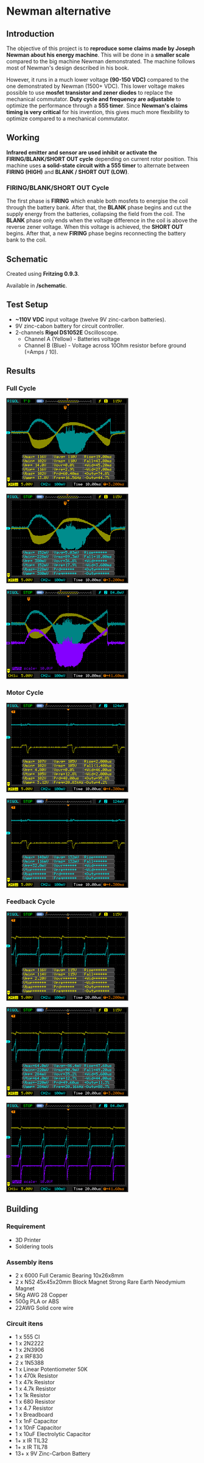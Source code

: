 # Newman alternative
## Introduction 
The objective of this project is to **reproduce some claims made by Joseph Newman about his energy machine**.
This will be done in a **smaller scale** compared to the big machine Newman demonstrated.
The machine follows most of Newman's design described in his book.

However, it runs in a much lower voltage **(90-150 VDC)** compared to the one demonstrated by Newman (1500+ VDC).
This lower voltage makes possible to use **mosfet transistor and zener diodes** to replace the mechanical commutator.
**Duty cycle and frequency are adjustable** to optimize the performance through a **555 timer**.
Since **Newman's claims timing is very critical** for his invention, this gives much more flexibility to optimize compared to a mechanical commutator.

## Working
**Infrared emitter and sensor are used inhibit or activate the FIRING/BLANK/SHORT OUT cycle** depending on current rotor position.
This machine uses **a solid-state circuit with a 555 timer** to alternate between **FIRING (HIGH)** and **BLANK / SHORT OUT (LOW)**.

### FIRING/BLANK/SHORT OUT Cycle
The first phase is **FIRING** which enable both mosfets to energise the coil through the battery bank.
After that, the **BLANK** phase begins and cut the supply energy from the batteries, collapsing the field from the coil.
The **BLANK** phase only ends when the voltage difference in the coil is above the reverse zener voltage.
When this voltage is achieved, the **SHORT OUT** begins.
After that, a new **FIRING** phase begins reconnecting the battery bank to the coil.

## Schematic

Created using **Fritzing 0.9.3**.

Available in **/schematic**.

## Test Setup
* **~110V VDC** input voltage (twelve 9V zinc-carbon batteries).
* 9V zinc-cabon battery for circuit controller.
* 2-channels **Rigol DS1052E** Oscilloscope. 
	* Channel A (Yellow) - Batteries voltage
	* Channel B (Blue) - Voltage across 10Ohm resistor before ground (=Amps / 10).

## Results

### Full Cycle
![Image of Voltage in Full-Cycle](/results/Full-Cycle-V.png)

![Image of Voltage in Full-Cycle](/results/Full-Cycle-mA.png)

![Image of Voltage in Full-Cycle](/results/Full-Cycle-W.png)

### Motor Cycle
![Image of Voltage in Full-Cycle](/results/Motor-Cycle-V.png)

![Image of mAmps in Full-Cycle](/results/Motor-Cycle-mA.png)

### Feedback Cycle
![Image of Voltage in Full-Cycle](/results/Feedback-Cycle-V.png)

![Image of mAmps in Full-Cycle](/results/Feedback-Cycle-mA.png)

![Image of Voltage in Full-Cycle](/results/Feedback-Cycle-W.png)


## Building

### Requirement
* 3D Printer
* Soldering tools

### Assembly itens
* 2 x 6000 Full Ceramic Bearing 10x26x8mm
* 2 x N52 45x45x20mm Block Magnet Strong Rare Earth Neodymium Magnet
* 5Kg AWG 28 Copper 
* 500g PLA or ABS 
* 22AWG Solid core wire

### Circuit itens
* 1 x 555 CI
* 1 x 2N2222
* 1 x 2N3906
* 2 x IRF830
* 2 x 1N5388
* 1 x Linear Potentiometer 50K
* 1 x 470k Resistor
* 1 x 47k Resistor
* 1 x 4.7k Resistor
* 1 x 1k Resistor
* 1 x 680 Resistor
* 1 x 4.7 Resistor
* 1 x Breadboard
* 1 x 1nF Capacitor
* 1 x 10nF Capacitor
* 1 x 10uF Electrolytic Capacitor
* 1+ x IR TIL32
* 1+ x IR TIL78
* 13+ x 9V Zinc-Carbon Battery
